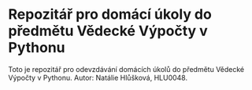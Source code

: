 # Repozitář pro domácí úkoly do předmětu Vědecké Výpočty v Pythonu

Toto je repozitář pro odevzdávání domácích úkolů do předmětu Vědecké Výpočty v Pythonu. Autor: Natálie Hlůšková, HLU0048.
